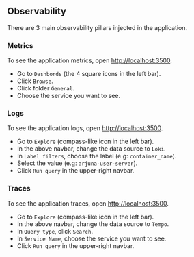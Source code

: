 ## Observability

There are 3 main observability pillars injected in the application.

### Metrics

To see the application metrics, open [http://localhost:3500](http://localhost:3500).

- Go to `Dashbords` (the 4 square icons in the left bar).
- Click `Browse`.
- Click folder `General`.
- Choose the service you want to see.

### Logs

To see the application logs, open [http://localhost:3500](http://localhost:3500).

- Go to `Explore` (compass-like icon in the left bar).
- In the above navbar, change the data source to `Loki`.
- In `Label filters`, choose the label (e.g: `container_name`).
- Select the value (e.g: `arjuna-user-server`).
- Click `Run query` in the upper-right navbar.

### Traces

To see the application traces, open [http://localhost:3500](http://localhost:3500).

- Go to `Explore` (compass-like icon in the left bar).
- In the above navbar, change the data source to `Tempo`.
- In `Query type`, click `Search`.
- In `Service Name`, choose the service you want to see.
- Click `Run query` in the upper-right navbar.
